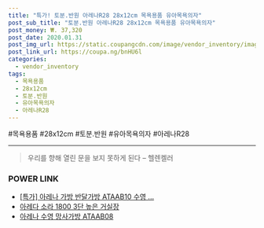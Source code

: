 ```yaml
--- 
title: "특가! 토분.반원 아레나R28 28x12cm 목욕용품 유아목욕의자" 
post_sub_title: "토분.반원 아레나R28 28x12cm 목욕용품 유아목욕의자" 
post_money: ₩. 37,320 
post_date: 2020.01.31 
post_img_url: https://static.coupangcdn.com/image/vendor_inventory/images/2019/03/09/0/2/50f9810f-ccdd-4faa-a201-3a74368943b2.jpg 
post_link_url: https://coupa.ng/bnHU6l 
categories: 
  - vendor_inventory 
tags: 
  - 목욕용품 
  - 28x12cm 
  - 토분.반원 
  - 유아목욕의자 
  - 아레나R28 
--- 
```

  #목욕용품 #28x12cm #토분.반원 #유아목욕의자 #아레나R28 
<hr> 

> 우리를 향해 열린 문을 보지 못하게 된다  – 헬렌켈러 


### POWER LINK

* <a href="https://blog.naver.com/an0733/221786859396" target="_blank">[특가] 아레나 가방 반달가방 ATAAB10 수영 ...</a>
* <a href="https://blog.naver.com/fasyy4321/221790472351" target="_blank">아레다 소라 1800 3단 높은 거실장</a>
* <a href="https://blog.naver.com/fasyy4321/221788596636" target="_blank">아레나 수영 망사가방 ATAAB08</a>
